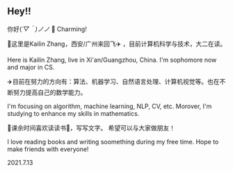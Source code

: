 ## Hey!!

你好(*´▽｀)ノノ* 👋
Charming!

🌟这里是Kailin Zhang，西安/广州来回飞✈️ ，目前计算机科学与技术，大二在读。

Here is Kailin Zhang, live in Xi'an/Guangzhou, China. I'm sophomore now and major in CS. 


✈️目前在努力的方向有：算法、机器学习、自然语言处理、计算机视觉等。也在不断努力提高自己的数学能力。

I'm focusing on algorithm, machine learning, NLP, CV, etc. Morover, I'm studying to enhance my skills in mathematics.

🌙课余时间喜欢读读书📖，写写文字。 希望可以与大家做朋友！

I love reading books and writing soomething during my free time. Hope to make friends with everyone!

2021.7.13
